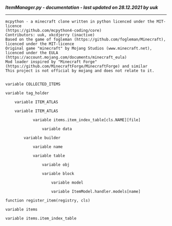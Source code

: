 ***ItemManager.py - documentation - last updated on 28.12.2021 by uuk***
___

    mcpython - a minecraft clone written in python licenced under the MIT-licence 
    (https://github.com/mcpython4-coding/core)
    Contributors: uuk, xkcdjerry (inactive)
    Based on the game of fogleman (https://github.com/fogleman/Minecraft), licenced under the MIT-licence
    Original game "minecraft" by Mojang Studios (www.minecraft.net), licenced under the EULA
    (https://account.mojang.com/documents/minecraft_eula)
    Mod loader inspired by "Minecraft Forge" (https://github.com/MinecraftForge/MinecraftForge) and similar
    This project is not official by mojang and does not relate to it.


    variable COLLECTED_ITEMS

    variable tag_holder

        variable ITEM_ATLAS

        variable ITEM_ATLAS

                variable items.item_index_table[cls.NAME][file]

                    variable data

            variable builder

                variable name

                variable table

                    variable obj

                    variable block

                        variable model

                        variable ItemModel.handler.models[name]

    function register_item(registry, cls)

    variable items

    variable items.item_index_table